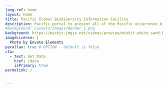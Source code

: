 ```yaml
---
lang-ref: home
layout: home
title: Pacific Global Biodiversity Information Facility
description: Pacific portal to present all of the Pacific occurrence biodiversity data available on GBIF.
#background: /assets/images/Banner_1.png
background: https://mixkit.imgix.net/videos/preview/mixkit-white-sand-beach-and-palm-trees-1564-0.jpg?w=1200&h=630&fit=crop
imageLicense: |
  Photo by Envato Elements
parallax: true # OPTION - default is false
cta:
  - text: Get Data
    href: /data
    isPrimary: true
permalink: /


---
```



